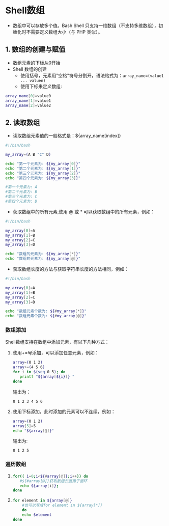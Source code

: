 # Shell数组

* 数组中可以存放多个值。Bash Shell 只支持一维数组（不支持多维数组），初始化时不需要定义数组大小（与 PHP 类似）。

## 1. 数组的创建与赋值

* 数组元素的下标从0开始
* Shell 数组的创建
  * 使用括号，元素用"空格"符号分割开，语法格式为：`array_name=(value1 ... valuen)`
  * 使用下标来定义数组:

```sh
array_name[0]=value0
array_name[1]=value1
array_name[2]=value2
```

## 2. 读取数组

* 读取数组元素值的一般格式是：${array_name[index]}

```sh
#!/bin/bash

my_array=(A B "C" D)

echo "第一个元素为: ${my_array[0]}"
echo "第二个元素为: ${my_array[1]}"
echo "第三个元素为: ${my_array[2]}"
echo "第四个元素为: ${my_array[3]}"

#第一个元素为: A
#第二个元素为: B
#第三个元素为: C
#第四个元素为: D
```

* 获取数组中的所有元素,使用 @ 或 * 可以获取数组中的所有元素，例如：

```sh
#!/bin/bash

my_array[0]=A
my_array[1]=B
my_array[2]=C
my_array[3]=D

echo "数组的元素为: ${my_array[*]}"
echo "数组的元素为: ${my_array[@]}"
```

* 获取数组长度的方法与获取字符串长度的方法相同，例如：

```sh
#!/bin/bash

my_array[0]=A
my_array[1]=B
my_array[2]=C
my_array[3]=D

echo "数组元素个数为: ${#my_array[*]}"
echo "数组元素个数为: ${#my_array[@]}"
```

### 数组添加
Shell数组支持在数组中添加元素，有以下几种方式：
1. 使用+=号添加，可以添加任意元素，例如：
   ```sh
   array=(0 1 2)
   array+=(4 5 6)
   for i in $(seq 0 5); do
      printf "${array[${i}]} "
   done
   ```
   输出为：
   ```
   0 1 2 3 4 5 6
   ```
2. 使用下标添加，此时添加的元素可以不连续，例如：
   ```sh
   array=(0 1 2)
   array[5]=5
   echo "${array[@]}"
   ```
   输出为:
   ```
   0 1 2 5
   ```

### 遍历数组
1. ```sh
   for(( i=0;i<${#array[@]};i++)) do
      #${#array[@]}获取数组长度用于循环
      echo ${array[i]};
   done
   ```
2. ```sh
   for element in ${array[@]}
       #也可以写成for element in ${array[*]}
       do
       echo $element
   done
   ```